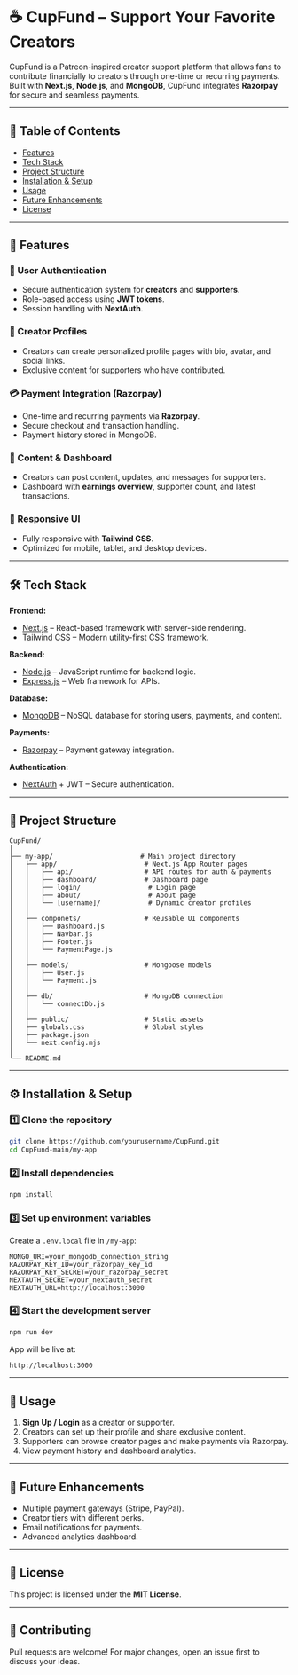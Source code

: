 # ☕ CupFund – Support Your Favorite Creators

CupFund is a Patreon-inspired creator support platform that allows fans to contribute financially to creators through one-time or recurring payments.  
Built with **Next.js**, **Node.js**, and **MongoDB**, CupFund integrates **Razorpay** for secure and seamless payments.

---

## 📌 Table of Contents
- [Features](#-features)
- [Tech Stack](#-tech-stack)
- [Project Structure](#-project-structure)
- [Installation & Setup](#-installation--setup)
- [Usage](#-usage)
- [Future Enhancements](#-future-enhancements)
- [License](#-license)

---

## 🚀 Features

### 🔑 User Authentication
- Secure authentication system for **creators** and **supporters**.
- Role-based access using **JWT tokens**.
- Session handling with **NextAuth**.

### 👤 Creator Profiles
- Creators can create personalized profile pages with bio, avatar, and social links.
- Exclusive content for supporters who have contributed.

### 💳 Payment Integration (Razorpay)
- One-time and recurring payments via **Razorpay**.
- Secure checkout and transaction handling.
- Payment history stored in MongoDB.

### 📜 Content & Dashboard
- Creators can post content, updates, and messages for supporters.
- Dashboard with **earnings overview**, supporter count, and latest transactions.

### 📱 Responsive UI
- Fully responsive with **Tailwind CSS**.
- Optimized for mobile, tablet, and desktop devices.

---

## 🛠 Tech Stack

**Frontend:**
- [Next.js](https://nextjs.org/) – React-based framework with server-side rendering.
- Tailwind CSS – Modern utility-first CSS framework.

**Backend:**
- [Node.js](https://nodejs.org/) – JavaScript runtime for backend logic.
- [Express.js](https://expressjs.com/) – Web framework for APIs.

**Database:**
- [MongoDB](https://www.mongodb.com/) – NoSQL database for storing users, payments, and content.

**Payments:**
- [Razorpay](https://razorpay.com/) – Payment gateway integration.

**Authentication:**
- [NextAuth](https://next-auth.js.org/) + JWT – Secure authentication.

---

## 📂 Project Structure

```
CupFund/
│
├── my-app/                      # Main project directory
│   ├── app/                      # Next.js App Router pages
│   │   ├── api/                  # API routes for auth & payments
│   │   ├── dashboard/            # Dashboard page
│   │   ├── login/                 # Login page
│   │   ├── about/                 # About page
│   │   └── [username]/            # Dynamic creator profiles
│   │
│   ├── componets/                # Reusable UI components
│   │   ├── Dashboard.js
│   │   ├── Navbar.js
│   │   ├── Footer.js
│   │   └── PaymentPage.js
│   │
│   ├── models/                   # Mongoose models
│   │   ├── User.js
│   │   └── Payment.js
│   │
│   ├── db/                       # MongoDB connection
│   │   └── connectDb.js
│   │
│   ├── public/                   # Static assets
│   ├── globals.css               # Global styles
│   ├── package.json
│   └── next.config.mjs
│
└── README.md
```

---

## ⚙️ Installation & Setup

### 1️⃣ Clone the repository
```bash
git clone https://github.com/yourusername/CupFund.git
cd CupFund-main/my-app
```

### 2️⃣ Install dependencies
```bash
npm install
```

### 3️⃣ Set up environment variables  
Create a `.env.local` file in `/my-app`:
```
MONGO_URI=your_mongodb_connection_string
RAZORPAY_KEY_ID=your_razorpay_key_id
RAZORPAY_KEY_SECRET=your_razorpay_secret
NEXTAUTH_SECRET=your_nextauth_secret
NEXTAUTH_URL=http://localhost:3000
```

### 4️⃣ Start the development server
```bash
npm run dev
```

App will be live at:  
```
http://localhost:3000
```

---

## 🎯 Usage

1. **Sign Up / Login** as a creator or supporter.
2. Creators can set up their profile and share exclusive content.
3. Supporters can browse creator pages and make payments via Razorpay.
4. View payment history and dashboard analytics.

---

## 🔮 Future Enhancements
- Multiple payment gateways (Stripe, PayPal).
- Creator tiers with different perks.
- Email notifications for payments.
- Advanced analytics dashboard.

---

## 📜 License
This project is licensed under the **MIT License**.

---

## 🤝 Contributing
Pull requests are welcome! For major changes, open an issue first to discuss your ideas.
